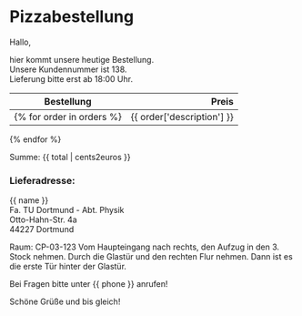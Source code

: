 # Pizzabestellung

Hallo,

hier kommt unsere heutige Bestellung.   
Unsere Kundennummer ist 138.   
Lieferung bitte erst ab 18:00 Uhr.  

| Bestellung | Preis |
|---|---:|
{% for order in orders %}|{{ order['description'] }}|{{ order['price'] | cents2euros }}|
{% endfor %}

Summe: {{ total | cents2euros }}

### Lieferadresse: 

{{ name }}  
Fa. TU Dortmund - Abt. Physik   
Otto-Hahn-Str. 4a   
44227 Dortmund

Raum: CP-03-123
Vom Haupteingang nach rechts,
den Aufzug in den 3. Stock nehmen. 
Durch die Glastür und den rechten Flur nehmen.
Dann ist es die erste Tür hinter der Glastür.

Bei Fragen bitte unter {{ phone }} anrufen!

Schöne Grüße und bis gleich!
